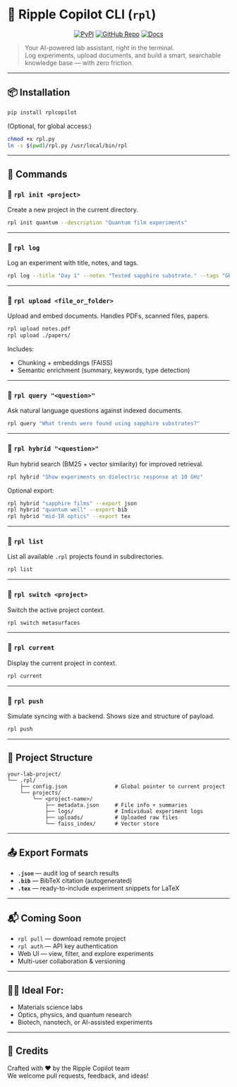 # 🚀 Ripple Copilot CLI (`rpl`)

<p align="center">
  <a href="https://pypi.org/project/rplcopilot/"><img alt="PyPI" src="https://img.shields.io/pypi/v/rplcopilot?color=brightgreen"></a>
  <a href="https://github.com/Jorgecardenas1/rpl_render"><img alt="GitHub Repo" src="https://img.shields.io/badge/github-rpl--copilot-blue"></a>
  <a href="https://rplcopilot-docs.vercel.app"><img alt="Docs" src="https://img.shields.io/badge/docs-online-orange"></a>
</p>

> Your AI-powered lab assistant, right in the terminal.  
> Log experiments, upload documents, and build a smart, searchable knowledge base — with zero friction.

---

## 📦 Installation

```bash
pip install rplcopilot
```

(Optional, for global access:)

```bash
chmod +x rpl.py
ln -s $(pwd)/rpl.py /usr/local/bin/rpl
```

---

## 🧪 Commands

### 🔹 `rpl init <project>`

Create a new project in the current directory.

```bash
rpl init quantum --description "Quantum film experiments"
```

---

### 🔹 `rpl log`

Log an experiment with title, notes, and tags.

```bash
rpl log --title "Day 1" --notes "Tested sapphire substrate." --tags "GHz,permittivity"
```

---

### 🔹 `rpl upload <file_or_folder>`

Upload and embed documents. Handles PDFs, scanned files, papers.

```bash
rpl upload notes.pdf
rpl upload ./papers/
```

Includes:
- Chunking + embeddings (FAISS)
- Semantic enrichment (summary, keywords, type detection)

---

### 🔹 `rpl query "<question>"`

Ask natural language questions against indexed documents.

```bash
rpl query "What trends were found using sapphire substrates?"
```

---

### 🔹 `rpl hybrid "<question>"`

Run hybrid search (BM25 + vector similarity) for improved retrieval.

```bash
rpl hybrid "Show experiments on dielectric response at 10 GHz"
```

Optional export:

```bash
rpl hybrid "sapphire films" --export json
rpl hybrid "quantum well" --export bib
rpl hybrid "mid-IR optics" --export tex
```

---

### 🔹 `rpl list`

List all available `.rpl` projects found in subdirectories.

```bash
rpl list
```

---

### 🔹 `rpl switch <project>`

Switch the active project context.

```bash
rpl switch metasurfaces
```

---

### 🔹 `rpl current`

Display the current project in context.

```bash
rpl current
```

---

### 🔹 `rpl push`

Simulate syncing with a backend. Shows size and structure of payload.

```bash
rpl push
```

---

## 📁 Project Structure

```
your-lab-project/
└── .rpl/
    ├── config.json               # Global pointer to current project
    └── projects/
        └── <project-name>/
            ├── metadata.json     # File info + summaries
            ├── logs/             # Individual experiment logs
            ├── uploads/          # Uploaded raw files
            └── faiss_index/      # Vector store
```

---

## 📤 Export Formats

- **`.json`** — audit log of search results
- **`.bib`** — BibTeX citation (autogenerated)
- **`.tex`** — ready-to-include experiment snippets for LaTeX

---

## 📬 Coming Soon

- `rpl pull` — download remote project
- `rpl auth` — API key authentication
- Web UI — view, filter, and explore experiments
- Multi-user collaboration & versioning

---

## 👩‍🔬 Ideal For:

- Materials science labs
- Optics, physics, and quantum research
- Biotech, nanotech, or AI-assisted experiments

---

## 🧠 Credits

Crafted with ❤️ by the Ripple Copilot team  
We welcome pull requests, feedback, and ideas!
